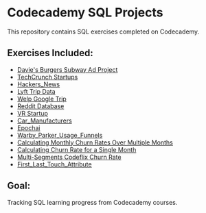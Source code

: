 # Codecademy SQL Projects
This repository contains SQL exercises completed on Codecademy.

## Exercises Included:
- [Davie's Burgers Subway Ad Project](https://gist.github.com/codecademydev/06fb091fbbc01d115414d6f61a54985a)
- [TechCrunch Startups](https://gist.github.com/codecademydev/c5a15ca41ec2011c254015c60353436d)
- [Hackers_News](https://gist.github.com/codecademydev/bda1be9cb73762ed685138a411561feb)
- [Lyft Trip Data](https://gist.github.com/codecademydev/69d3f471f4f3ea5b9ebe45d777c41e54)
- [Welp Google Trip](https://gist.github.com/codecademydev/3f6133187e7778193562082f8a5f1ba6)
- [Reddit Database](https://gist.github.com/codecademydev/244923b38c458ff1c8489bd599ec2d28)
- [VR Startup](https://gist.github.com/codecademydev/62c9044d191f118ad40b458c560ac4ac)
- [Car_Manufacturers](https://gist.github.com/codecademydev/822c2ec60038d9a0b704b09fdfd289f8)
- [Epochai](https://gist.github.com/codecademydev/cdbff92950613863425c9f75859d1397)
- [Warby_Parker_Usage_Funnels](https://gist.github.com/codecademydev/5c89417f3e464ca1cf84b68925ce2529)
- [Calculating Monthly Churn Rates Over Multiple Months](https://gist.github.com/codecademydev/10be929d67820affcf711f120c14313c)
- [Calculating Churn Rate for a Single Month](https://gist.github.com/codecademydev/7059bdad5235a0acf5bb7e6c35fa064e)
- [Multi-Segments Codeflix Churn Rate](https://gist.github.com/codecademydev/fa5eb47b5605bfc17e2be6d9bb953e5d)
- [First_Last_Touch_Attribute](https://gist.github.com/codecademydev/93760488069d3043a5103eb6a6f9a895)


## Goal:
Tracking SQL learning progress from Codecademy courses.
